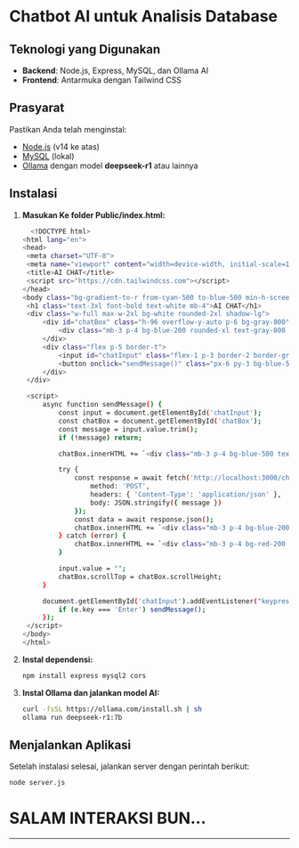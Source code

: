 # Chatbot AI untuk Analisis Database

## Teknologi yang Digunakan
- **Backend**: Node.js, Express, MySQL, dan Ollama AI
- **Frontend**: Antarmuka dengan Tailwind CSS

## Prasyarat
Pastikan Anda telah menginstal:
- [Node.js](https://nodejs.org/) (v14 ke atas)
- [MySQL](https://www.mysql.com/) (lokal)
- [Ollama](https://ollama.ai/) dengan model **deepseek-r1** atau lainnya

## Instalasi


1. **Masukan Ke folder Public/index.html:**
   ```sh
     <!DOCTYPE html>
   <html lang="en">
   <head>
    <meta charset="UTF-8">
    <meta name="viewport" content="width=device-width, initial-scale=1.0">
    <title>AI CHAT</title>
    <script src="https://cdn.tailwindcss.com"></script>
   </head>
   <body class="bg-gradient-to-r from-cyan-500 to-blue-500 min-h-screen p-5 flex flex-col justify-center items-center">
    <h1 class="text-3xl font-bold text-white mb-4">AI CHAT</h1>
    <div class="w-full max-w-2xl bg-white rounded-2xl shadow-lg">
        <div id="chatBox" class="h-96 overflow-y-auto p-6 bg-gray-800">
            <div class="mb-3 p-4 bg-blue-200 rounded-xl text-gray-800 max-w-[75%]">Halo! Tanya aja tentang Produk</div>
        </div>
        <div class="flex p-5 border-t">
            <input id="chatInput" class="flex-1 p-3 border-2 border-gray-300 rounded-full mr-3 focus:border-blue-500 outline-none" type="text" placeholder="Type your message...">
            <button onclick="sendMessage()" class="px-6 py-3 bg-blue-500 text-white rounded-full hover:bg-blue-600">Kirim</button>
        </div>
    </div>

    <script>
        async function sendMessage() {
            const input = document.getElementById('chatInput');
            const chatBox = document.getElementById('chatBox');
            const message = input.value.trim();
            if (!message) return;

            chatBox.innerHTML += `<div class="mb-3 p-4 bg-blue-500 text-white rounded-xl max-w-[75%] ml-auto text-right">${message}</div>`;

            try {
                const response = await fetch('http://localhost:3000/chat', {
                    method: 'POST',
                    headers: { 'Content-Type': 'application/json' },
                    body: JSON.stringify({ message })
                });
                const data = await response.json();
                chatBox.innerHTML += `<div class="mb-3 p-4 bg-blue-200 rounded-xl text-gray-800 max-w-[75%]">${data.response || "Gak ngerti, bro."}</div>`;
            } catch (error) {
                chatBox.innerHTML += `<div class="mb-3 p-4 bg-red-200 rounded-xl text-gray-800 max-w-[75%]">Error: ${error.message}</div>`;
            }

            input.value = "";
            chatBox.scrollTop = chatBox.scrollHeight;
        }

        document.getElementById('chatInput').addEventListener("keypress", (e) => {
            if (e.key === 'Enter') sendMessage();
        });
    </script>
   </body>
   </html>
   ```

2. **Instal dependensi:**
   ```sh
   npm install express mysql2 cors
   ```

3. **Instal Ollama dan jalankan model AI:**
   ```sh
   curl -fsSL https://ollama.com/install.sh | sh
   ollama run deepseek-r1:7b
   ```

## Menjalankan Aplikasi

Setelah instalasi selesai, jalankan server dengan perintah berikut:
```sh
node server.js
```

# SALAM INTERAKSI BUN...

---
